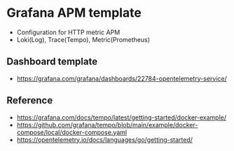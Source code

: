 # Grafana APM template
- Configuration for HTTP metric APM
- Loki(Log), Trace(Tempo), Metric(Prometheus)

## Dashboard template
- https://grafana.com/grafana/dashboards/22784-opentelemetry-service/

## Reference 
- https://grafana.com/docs/tempo/latest/getting-started/docker-example/
- https://github.com/grafana/tempo/blob/main/example/docker-compose/local/docker-compose.yaml
- https://opentelemetry.io/docs/languages/go/getting-started/